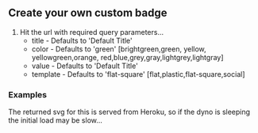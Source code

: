 ## Create your own custom badge

1. Hit the url with required query parameters... 
	* title - Defaults to 'Default Title' 
	* color - Defaults to 'green' [brightgreen,green, yellow, yellowgreen,orange, red,blue,grey,gray,lightgrey,lightgray]
	* value - Defaults to 'Default Title'
	* template - Defaults to 'flat-square' [flat,plastic,flat-square,social]

### Examples


The returned svg for this is served from Heroku, so if the dyno is sleeping the initial load may be slow...